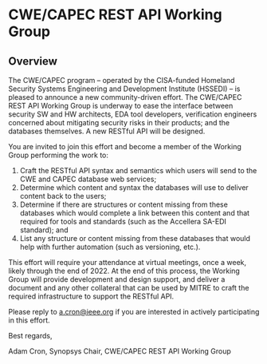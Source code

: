 # CWE/CAPEC REST API Working Group

## Overview
The CWE/CAPEC program – operated by the CISA-funded Homeland Security Systems Engineering and Development Institute (HSSEDI) – is pleased to announce a new community-driven effort. The CWE/CAPEC REST API Working Group is underway to ease the interface between security SW and HW architects, EDA tool developers, verification engineers concerned about mitigating security risks in their products; and the databases themselves. A new RESTful API will be designed. 

You are invited to join this effort and become a member of the Working Group performing the work to: 

1. Craft the RESTful API syntax and semantics which users will send to the CWE and CAPEC database web services; 
2. Determine which content and syntax the databases will use to deliver content back to the users; 
3. Determine if there are structures or content missing from these databases which would 
complete a link between this content and that required for tools and standards (such as the 
Accellera SA-EDI standard); and 
4. List any structure or content missing from these databases that would help with further 
automation (such as versioning, etc.). 

This effort will require your attendance at virtual meetings, once a week, likely through the end of 2022. At the end of this process, the Working Group will provide development and design support, and deliver a document and any other collateral that can be used by MITRE to craft the required infrastructure to support the RESTful API. 

Please reply to a.cron@ieee.org if you are interested in actively participating in this effort. 

Best regards,

Adam Cron, Synopsys
Chair, CWE/CAPEC REST API Working Group 
